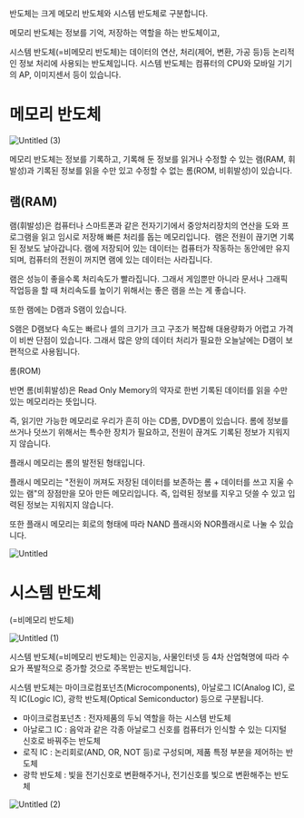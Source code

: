 반도체는 크게 메모리 반도체와 시스템 반도체로 구분합니다.

메모리 반도체는 정보를 기억, 저장하는 역할을 하는 반도체이고,

시스템 반도체(=비메모리 반도체)는 데이터의 연산, 처리(제어, 변환, 가공 등)등 논리적인 정보 처리에 사용되는 반도체입니다. 시스템 반도체는 컴퓨터의 CPU와 모바일 기기의 AP, 이미지센서 등이 있습니다.

# 메모리 반도체

![Untitled (3)](https://user-images.githubusercontent.com/91246353/192721522-f4b26d57-53eb-4344-8d0d-7bfb38a3b4a7.png)

메모리 반도체는 정보를 기록하고, 기록해 둔 정보를 읽거나 수정할 수 있는 램(RAM, 휘발성)과 기록된 정보를 읽을 수만 있고 수정할 수 없는 롬(ROM, 비휘발성)이 있습니다.

## 램(RAM)

램(휘발성)은 컴퓨터나 스마트폰과 같은 전자기기에서 중앙처리장치의 연산을 도와 프로그램을 읽고 임시로 저장해 빠른 처리를 돕는 메모리입니다.  램은 전원이 끊기면 기록된 정보도 날아갑니다. 램에 저장되어 있는 데이터는 컴퓨터가 작동하는 동안에만 유지되며, 컴퓨터의 전원이 꺼지면 램에 있는 데이터는 사라집니다.

램은 성능이 좋을수록 처리속도가 빨라집니다. 그래서 게임뿐만 아니라 문서나 그래픽 작업등을 할 때 처리속도를 높이기 위해서는 좋은 램을 쓰는 게 좋습니다.

또한 램에는 D램과 S램이 있습니다.

S램은 D램보다 속도는 빠르나 셀의 크기가 크고 구조가 복잡해 대용량화가 어렵고 가격이 비싼 단점이 있습니다. 그래서 많은 양의 데이터 처리가 필요한 오늘날에는 D램이 보편적으로 사용됩니다.

롬(ROM)

반면 롬(비휘발성)은 Read Only Memory의 약자로 한번 기록된 데이터를 읽을 수만 있는 메모리라는 뜻입니다.

즉, 읽기만 가능한 메모리로 우리가 흔히 아는 CD롬, DVD롬이 있습니다. 롬에 정보를 쓰거나 덧쓰기 위해서는 특수한 장치가 필요하고, 전원이 끊겨도 기록된 정보가 지워지지 않습니다.

플래시 메모리는 롬의 발전된 형태입니다.

플래시 메모리는 "전원이 꺼져도 저장된 데이터를 보존하는 롬 + 데이터를 쓰고 지울 수 있는 램"의 장점만을 모아 만든 메모리입니다. 즉, 입력된 정보를 지우고 덧쓸 수 있고 입력된 정보는 지워지지 않습니다.

또한 플래시 메모리는 회로의 형태에 따라 NAND 플래시와 NOR플래시로 나눌 수 있습니다.

![Untitled](https://user-images.githubusercontent.com/91246353/192721427-96a4c308-b50a-4125-8b64-cdace5452103.png)

# 시스템 반도체

(=비메모리 반도체)

![Untitled (1)](https://user-images.githubusercontent.com/91246353/192721565-8afb90a8-1780-4afa-9582-1d56e2c6b2d5.png)

시스템 반도체(=비메모리 반도체)는 인공지능, 사물인터넷 등 4차 산업혁명에 따라 수요가 폭발적으로 증가할 것으로 주목받는 반도체입니다.

시스템 반도체는 마이크로컴포넌츠(Microcomponents), 아날로그 IC(Analog IC), 로직 IC(Logic IC), 광학 반도체(Optical Semiconductor) 등으로 구분됩니다.

- 마이크로컴포넌츠 : 전자제품의 두뇌 역할을 하는 시스템 반도체
- 아날로그 IC : 음악과 같은 각종 아날로그 신호를 컴퓨터가 인식할 수 있는 디지털 신호로 바꿔주는 반도체
- 로직 IC : 논리회로(AND, OR, NOT 등)로 구성되며, 제품 특정 부분을 제어하는 반도체
- 광학 반도체 : 빛을 전기신호로 변환해주거나, 전기신호를 빛으로 변환해주는 반도체

![Untitled (2)](https://user-images.githubusercontent.com/91246353/192721590-74b7d7db-06e9-4417-91af-36ee54b84f40.png)

